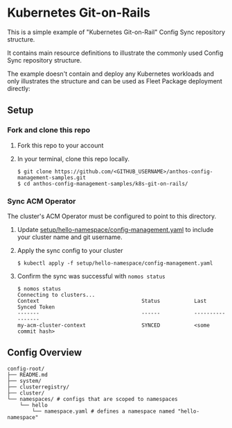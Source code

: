 # Kubernetes Git-on-Rails

This is a simple example of "Kubernetes Git-on-Rail" Config Sync repository structure. 

It contains main resource definitions to illustrate the commonly used Config Sync repository structure.

The example doesn't contain and deploy any Kubernetes workloads and only illustrates the structure and can be used as Fleet Package deployment directly:

## Setup

### Fork and clone this repo

1. Fork this repo to your account

1. In your terminal, clone this repo locally. 

      ```console
      $ git clone https://github.com/<GITHUB_USERNAME>/anthos-config-management-samples.git
      $ cd anthos-config-management-samples/k8s-git-on-rails/
      ```

### Sync ACM Operator

The cluster's ACM Operator must be configured to point to this directory.

1. Update [setup/hello-namespace/config-management.yaml](setup/hello-namespace/config-management.yaml) to include your cluster name and git username.

1. Apply the sync config to your cluster

    ```console
    $ kubectl apply -f setup/hello-namespace/config-management.yaml
    ```

1. Confirm the sync was successful with `nomos status`

    ```console
    $ nomos status
    Connecting to clusters...
    Context                                 Status           Last Synced Token
    -------                                 ------           -----------------
    my-acm-cluster-context                  SYNCED           <some commit hash>
    ```

## Config Overview

```console
config-root/
├── README.md
├── system/
├── clusterregistry/
├── cluster/
└── namespaces/ # configs that are scoped to namespaces
    └── hello
        └── namespace.yaml # defines a namespace named "hello-namespace"
```
